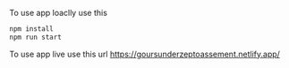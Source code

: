 To use app loaclly use this 
```bash
npm install
npm run start
```
To use app live use this url
https://goursunderzeptoassement.netlify.app/
